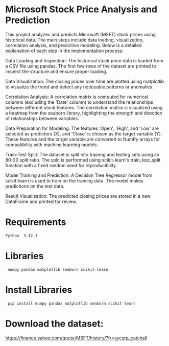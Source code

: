 # Microsoft Stock Price Analysis and Prediction
This project analyzes and predicts Microsoft (MSFT) stock prices using historical data. The main steps include data loading, visualization, correlation analysis, and predictive modeling. Below is a detailed explanation of each step in the implementation process:

Data Loading and Inspection:
    The historical stock price data is loaded from a CSV file using pandas.
    The first few rows of the dataset are printed to inspect the structure and ensure proper loading.
    
Data Visualization:
    The closing prices over time are plotted using matplotlib to visualize the trend and detect any noticeable patterns or anomalies.
    
Correlation Analysis:
    A correlation matrix is computed for numerical columns (excluding the 'Date' column) to understand the relationships between different stock features.
    The correlation matrix is visualized using a heatmap from the seaborn library, highlighting the strength and direction of relationships between variables.
    
Data Preparation for Modeling:
    The features 'Open', 'High', and 'Low' are selected as predictors (X), and 'Close' is chosen as the target variable (Y).
    These features and the target variable are converted to NumPy arrays for compatibility with machine learning models.
    
Train-Test Split:
    The dataset is split into training and testing sets using an 80-20 split ratio. The split is performed using scikit-learn's train_test_split function with a        fixed random seed for reproducibility.
    
Model Training and Prediction:
    A Decision Tree Regressor model from scikit-learn is used to train on the training data.
    The model makes predictions on the test data.
    
Result Visualization:
    The predicted closing prices are stored in a new DataFrame and printed for review.

# Requirements
    Python  3.12.1
  
# Libraries
     numpy pandas matplotlib seaborn scikit-learn

# Install Libraries
     pip install numpy pandas matplotlib seaborn scikit-learn
   
# Download the dataset:
   https://finance.yahoo.com/quote/MSFT/history/?fr=sycsrp_catchall
